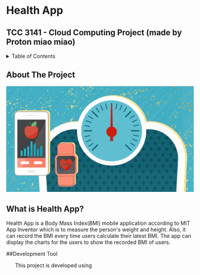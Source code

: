# Health App
## TCC 3141 - Cloud Computing Project (made by Proton miao miao)

<details>
  <summary>Table of Contents</summary>
  <ol>
    <li><a href="#about-the-project">About The Project</a></li>
    <li><a href="#development-tool">Development Tool</a></li>
    <li><a href="#usage">Usage</a></li>
    <li><a href="#contributing">Contributing</a></li>
    <li><a href="#license">License</a></li>
  </ol>
</details>

## About The Project
<p align="left">
  <img src="logo.jpg">
</p>

## What is Health App?
Health App is a Body Mass Index(BMI) mobile application according to MIT App Inventor which is to measure the person's weight and height. Also, it can record the BMI every time users calculate their latest BMI. The app can display the charts for the users to show the recorded BMI of users.

##Development Tool
<ul>This project is developed using </ul>
